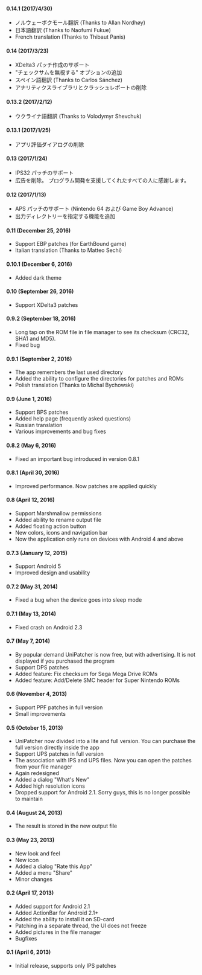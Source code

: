 #### 0.14.1 (2017/4/30)
- ノルウェーボクモール翻訳 (Thanks to Allan Nordhøy)
- 日本語翻訳 (Thanks to Naofumi Fukue)
- French translation (Thanks to Thibaut Panis)

#### 0.14 (2017/3/23)

- XDelta3 パッチ作成のサポート
- "チェックサムを無視する" オプションの追加
- スペイン語翻訳 (Thanks to Carlos Sánchez)
- アナリティクスライブラリとクラッシュレポートの削除

#### 0.13.2 (2017/2/12)

- ウクライナ語翻訳 (Thanks to Volodymyr Shevchuk)

#### 0.13.1 (2017/1/25)

- アプリ評価ダイアログの削除

#### 0.13 (2017/1/24)

- IPS32 パッチのサポート
- 広告を削除。 プログラム開発を支援してくれたすべての人に感謝します。

#### 0.12 (2017/1/13)

- APS パッチのサポート (Nintendo 64 および Game Boy Advance)
- 出力ディレクトリーを指定する機能を追加

#### 0.11 (December 25, 2016)

- Support EBP patches (for EarthBound game)
- Italian translation (Thanks to Matteo Sechi)

#### 0.10.1 (December 6, 2016)

- Added dark theme

#### 0.10 (September 26, 2016)

- Support XDelta3 patches

#### 0.9.2 (September 18, 2016)

- Long tap on the ROM file in file manager to see its checksum (CRC32, SHA1 and MD5).
- Fixed bug

#### 0.9.1 (September 2, 2016)

- The app remembers the last used directory
- Added the ability to configure the directories for patches and ROMs
- Polish translation (Thanks to Michal Bychowski)

#### 0.9 (June 1, 2016)

- Support BPS patches
- Added help page (frequently asked questions)
- Russian translation
- Various improvements and bug fixes

#### 0.8.2 (May 6, 2016)

- Fixed an important bug introduced in version 0.8.1

#### 0.8.1 (April 30, 2016)

- Improved performance. Now patches are applied quickly

#### 0.8 (April 12, 2016)

- Support Marshmallow permissions
- Added ability to rename output file
- Added floating action button
- New colors, icons and navigation bar
- Now the application only runs on devices with Android 4 and above

#### 0.7.3 (January 12, 2015)

- Support Android 5
- Improved design and usability

#### 0.7.2 (May 31, 2014)

- Fixed a bug when the device goes into sleep mode

#### 0.7.1 (May 13, 2014)

- Fixed crash on Android 2.3

#### 0.7 (May 7, 2014)

- By popular demand UniPatcher is now free, but with advertising. It is not displayed if you purchased the program
- Support DPS patches
- Added feature: Fix checksum for Sega Mega Drive ROMs
- Added feature: Add/Delete SMC header for Super Nintendo ROMs

#### 0.6 (November 4, 2013)

- Support PPF patches in full version
- Small improvements

#### 0.5 (October 15, 2013)

- UniPatcher now divided into a lite and full version. You can purchase the full version directly inside the app
- Support UPS patches in full version
- The association with IPS and UPS files. Now you can open the patches from your file manager
- Again redesigned
- Added a dialog "What's New"
- Added high resolution icons
- Dropped support for Android 2.1. Sorry guys, this is no longer possible to maintain

#### 0.4 (August 24, 2013)

- The result is stored in the new output file

#### 0.3 (May 23, 2013)

- New look and feel
- New icon
- Added a dialog "Rate this App"
- Added a menu "Share"
- Minor changes

#### 0.2 (April 17, 2013)

- Added support for Android 2.1
- Added ActionBar for Android 2.1+
- Added the ability to install it on SD-card
- Patching in a separate thread, the UI does not freeze
- Added pictures in the file manager
- Bugfixes

#### 0.1 (April 6, 2013)

- Initial release, supports only IPS patches
